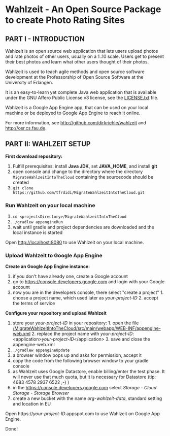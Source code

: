 # Wahlzeit - An Open Source Package to create Photo Rating Sites



## PART I - INTRODUCTION

Wahlzeit is an open source web application that lets users upload photos and rate photos of other users, usually on a 1..10 scale. Users get to present their best photos and learn what other users thought of their photos. 

Wahlzeit is used to teach agile methods and open source software development at the Professorship of Open Source Software at the University of Erlangen.

It is an easy-to-learn yet complete Java web application that is available under the GNU Affero Public License v3 license, see the [LICENSE.txt](/LICENSE.txt) file.

Wahlzeit is a Google App Engine app, that can be used on your local machine or be deployed to Google App Engine to reach it online.

For more information, see http://github.com/dirkriehle/wahlzeit and http://osr.cs.fau.de.



## PART II: WAHLZEIT SETUP

**First download repository:**
  1. Fulfill prerequisites: install **Java JDK**, set **JAVA_HOME**, and install **git**
  2. open console and change to the directory where the directory ```MigrateWahlzeitIntoTheCloud``` containing the sourcecode should be created
  3. ```git clone https://github.com/tfrdidi/MigrateWahlzeitIntoTheCloud.git```


### Run Wahlzeit on your local machine
  1. ```cd <projectsDirectory>/MigrateWahlzeitIntoTheCloud```
  2. ```./gradlew appengineRun```
  3. wait until gradle and project dependencies are downloaded and the local instance is started

Open [http://localhost:8080](http://localhost:8080) to use Wahlzeit on your local machine.


### Upload Wahlzeit to Google App Engine

**Create an Google App Engine instance:**
  1. if you don't have already one, create a Google account
  2. go to https://console.developers.google.com and login with your Google account
  3. now you are in the developers console, there select "create a project"
    1. choose a project name, which used later as *your-project-ID*
    2. accept the terms of service

**Configure your repository and upload Wahlzeit**
  1. store your *your-project-ID* in your repository:
    1. open the file [/MigrateWahlzeitIntoTheCloud/src/main/webapp/WEB-INF/appengine-web.xml](/src/main/webapp/WEB-INF/appengine-web.xml)
    2. replace the project name with *your-project-ID*: \<application\>*your-project-ID*\</application\>
    3. save and close the appengine-web.xml
  2. ```./gradlew appengineUpdate```
  3. a browser window pops up and asks for permission, accept it
  4. copy the code from the following browser window to your gradle console
  5. as Wahlzeit uses Google Datastore, enable billing/enter the test phase. It will never use that much quota, but it is necessary for Datastore (tip: 4683 4578 2937 6522 ;-) )
  6. in the https://console.developers.google.com select *Storage - Cloud Storage - Storage Browser*
  7. create a new bucket with the name *org-wahlzeit-data*, standard setting and location in EU

Open https://*your-project-ID*.appspot.com to use Wahlzeit on Google App Engine.

Done!



